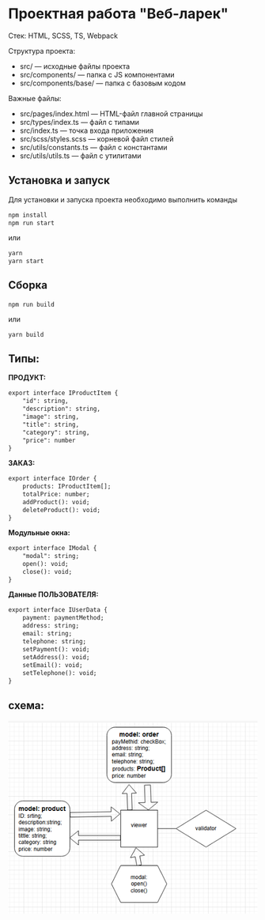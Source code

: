 # Проектная работа "Веб-ларек"

Стек: HTML, SCSS, TS, Webpack

Структура проекта:
- src/ — исходные файлы проекта
- src/components/ — папка с JS компонентами
- src/components/base/ — папка с базовым кодом

Важные файлы:
- src/pages/index.html — HTML-файл главной страницы
- src/types/index.ts — файл с типами
- src/index.ts — точка входа приложения
- src/scss/styles.scss — корневой файл стилей
- src/utils/constants.ts — файл с константами
- src/utils/utils.ts — файл с утилитами

## Установка и запуск
Для установки и запуска проекта необходимо выполнить команды

```
npm install
npm run start
```

или

```
yarn
yarn start
```
## Сборка

```
npm run build
```

или

```
yarn build
```

## Типы:

**ПРОДУКТ:**
```
export interface IProductItem {
    "id": string,
    "description": string,
    "image": string,
    "title": string,
    "category": string,
    "price": number
}
```

**ЗАКАЗ:**
```
export interface IOrder {
    products: IProductItem[];
    totalPrice: number;
    addProduct(): void;
    deleteProduct(): void;
}
```

**Модульные окна:**
```
export interface IModal {
    "modal": string;
    open(): void;
    close(): void;
}
```

**Данные ПОЛЬЗОВАТЕЛЯ:**
```
export interface IUserData {
    payment: paymentMethod;
    address: string;
    email: string;
    telephone: string;
    setPayment(): void;
    setAddress(): void;
    setEmail(): void;
    setTelephone(): void;
}
```

## схема:

![схема](scheme.PNG "Схема")
